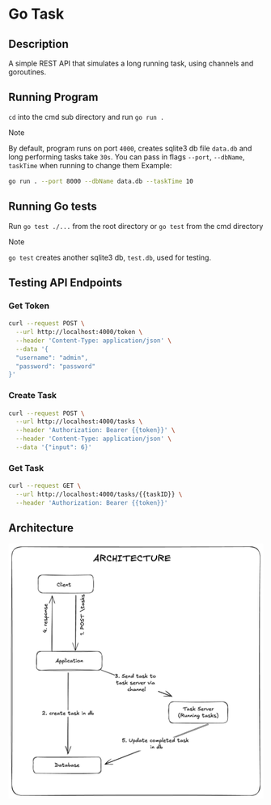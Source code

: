 # Go Task

## Description

A simple REST API that simulates a long running task, using channels and goroutines.

## Running Program

`cd` into the cmd sub directory and run `go run .`

> [!NOTE]
> By default, program runs on port `4000`, creates sqlite3 db file `data.db` and long performing tasks take `30s`.
> You can pass in flags `--port`, `--dbName`, `taskTime` when running to change them
> Example:
>
> ```sh
> go run . --port 8000 --dbName data.db --taskTime 10
> ```

## Running Go tests

Run `go test ./...` from the root directory or `go test` from the cmd directory

> [!NOTE]
> `go test` creates another sqlite3 db, `test.db`, used for testing.

## Testing API Endpoints

### Get Token

```sh
curl --request POST \
  --url http://localhost:4000/token \
  --header 'Content-Type: application/json' \
  --data '{
  "username": "admin",
  "password": "password"
}'
```

### Create Task

```sh
curl --request POST \
  --url http://localhost:4000/tasks \
  --header 'Authorization: Bearer {{token}}' \
  --header 'Content-Type: application/json' \
  --data '{"input": 6}'
```

### Get Task

```sh
curl --request GET \
  --url http://localhost:4000/tasks/{{taskID}} \
  --header 'Authorization: Bearer {{token}}'
```

## Architecture

![Architecture](./Untitled-2023-03-10-1813.png)
